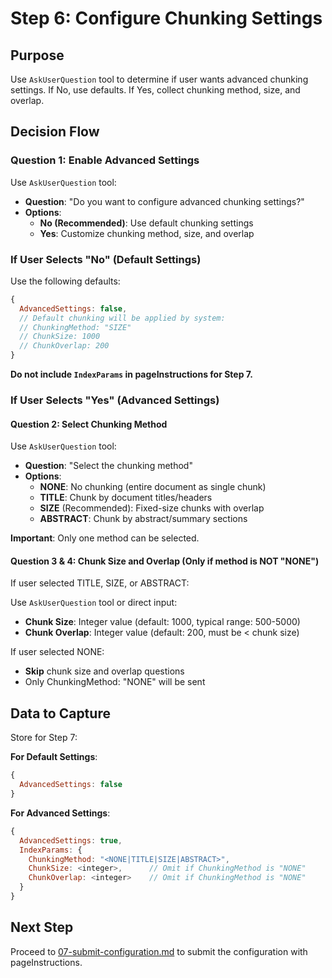 # Step 6: Configure Chunking Settings

## Purpose

Use `AskUserQuestion` tool to determine if user wants advanced chunking settings. If No, use defaults. If Yes, collect chunking method, size, and overlap.

## Decision Flow

### Question 1: Enable Advanced Settings

Use `AskUserQuestion` tool:
- **Question**: "Do you want to configure advanced chunking settings?"
- **Options**:
  - **No (Recommended)**: Use default chunking settings
  - **Yes**: Customize chunking method, size, and overlap

### If User Selects "No" (Default Settings)

Use the following defaults:
```javascript
{
  AdvancedSettings: false,
  // Default chunking will be applied by system:
  // ChunkingMethod: "SIZE"
  // ChunkSize: 1000
  // ChunkOverlap: 200
}
```

**Do not include `IndexParams` in pageInstructions for Step 7.**

### If User Selects "Yes" (Advanced Settings)

#### Question 2: Select Chunking Method

Use `AskUserQuestion` tool:
- **Question**: "Select the chunking method"
- **Options**:
  - **NONE**: No chunking (entire document as single chunk)
  - **TITLE**: Chunk by document titles/headers
  - **SIZE** (Recommended): Fixed-size chunks with overlap
  - **ABSTRACT**: Chunk by abstract/summary sections

**Important**: Only one method can be selected.

#### Question 3 & 4: Chunk Size and Overlap (Only if method is NOT "NONE")

If user selected TITLE, SIZE, or ABSTRACT:

Use `AskUserQuestion` tool or direct input:
- **Chunk Size**: Integer value (default: 1000, typical range: 500-5000)
- **Chunk Overlap**: Integer value (default: 200, must be < chunk size)

If user selected NONE:
- **Skip** chunk size and overlap questions
- Only ChunkingMethod: "NONE" will be sent

## Data to Capture

Store for Step 7:

**For Default Settings**:
```javascript
{
  AdvancedSettings: false
}
```

**For Advanced Settings**:
```javascript
{
  AdvancedSettings: true,
  IndexParams: {
    ChunkingMethod: "<NONE|TITLE|SIZE|ABSTRACT>",
    ChunkSize: <integer>,      // Omit if ChunkingMethod is "NONE"
    ChunkOverlap: <integer>    // Omit if ChunkingMethod is "NONE"
  }
}
```

## Next Step

Proceed to [07-submit-configuration.md](07-submit-configuration.md) to submit the configuration with pageInstructions.
